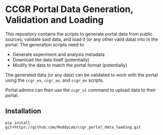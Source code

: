 # CCGR Portal Data Generation, Validation and Loading

This repository contains the scripts to generate portal data from public sources, validate said data, and load it (or any other valid data) into in the portal. The generation scripts need to

- Generate experiment and analysis metadata
- Download the data itself (potentially)
- Modify the data to match the portal format (potentially)

The generated data (or any data) can be validated to work with the portal using the `ccgr_ev`, `ccgr_av`, and `ccgr_mv` scripts.

Portal admins can then use the `ccgr_ul` command to upload data to their portal.

## Installation

`pip install git+https://github.com/ReddyLab/ccgr_portal_data_loading.git`
